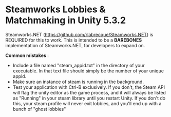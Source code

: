 # Steamworks Lobbies & Matchmaking in Unity 5.3.2
Steamworks.NET (https://github.com/rlabrecque/Steamworks.NET) is REQUIRED for this to work. This is intended to be a **BAREBONES** implementation of Steamworks.NET, for developers to expand on.

**Common mistakes** :
- Include a file named "steam_appid.txt" in the directory of your executable. In that text file should simply be the number of your unique appid.
- Make sure an instance of steam is running in the background.
- Test your application with Ctrl-B exclusively. If you don't, the Steam API will flag the unity editor as the game process, and it will always be listed as "Running" in your steam library until you restart Unity. If you don't do this, your steam profile will never exit lobbies, and you'll end up with a bunch of "ghost lobbies"
